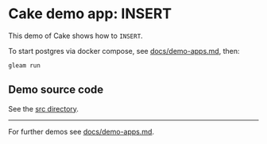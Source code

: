 # Cake demo app: INSERT

This demo of Cake shows how to `INSERT`.

To start postgres via docker compose, see
[docs/demo-apps.md](../../demo-apps.md#Installing-prerequisites), then:

```shell
gleam run
```

## Demo source code

See the [src directory](https://github.com/inoas/gleam-cake/blob/main/docs/demo-apps/03_demo_insert/src/).

---

For further demos see [docs/demo-apps.md](../../demo-apps.md#available-demos).
